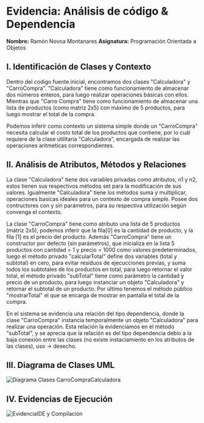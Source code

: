 # Evidencia: Análisis de código & Dependencia

**Nombre:** Ramón Novoa Montanares
**Asignatura:** Programación Orientada a Objetos

## I. Identificación de Clases y Contexto

Dentro del codigo fuente inicial, encontramos dos clases "Calculadora" y "CarroCompra".
"Calculadora" tiene como funcionamiento de almacenar dos números enteros, para luego realizar operaciones básicas con ellos. Mientras que "Carro Compra" tiene como funcionamiento de almacenar una lista de productos (como matriz 2x5) con máximo de 5 productos, para luego mostrar el total de la compra.

Podemos inferir como contexto un sistema simple donde un "CarroCompra" necesita calcular el costo total de los productos que contiene, por lo cuál requiere de la clase utilitaria "Calculadora", encargada de realizar las operaciones aritmeticas correspondientes.


## II. Análisis de Atributos, Métodos y Relaciones

La clase "Calculadora" tiene dos variables privadas como atributos, n1 y n2, estos tienen sus respectivos métodos set para la modificación de sus valores. Igualmente "Calculadora" tiene los métodos suma y multiplicar, operaciones basicas ideales para un contexto de compra simple. Posee dos contructores con y sin parámetros, para su respectiva utilización según convenga el contexto.

La clase "CarroCompra" tiene como atributo una lista de 5 productos (mátriz 2x5), podemos inferir que la fila[0] es la cantidad de producto, y la fila [1] es el precio del producto. Además "CarroCompra" tiene un constructor por defecto (sin parámetros), que inicializa en la lista 5 productos con cantidad = 1 y precio = 1000 como valores predeterminados, luego el método privado "calcularTotal" define dos variables (total y subtotal) en cero, para evitar residuos de ejecucciones previas, y suma todos los subtotales de los productos en total, para luego retornar el valor total, el método privado "subTotal" tiene como parámetro la cantidad y precio de un producto, para luego instanciar un objeto "Calculadora" y retornar el subtotal de un producto. Por último tenemos el método público "mostrarTotal" el que se encarga de mostrar en pantalla el total de la compra.

En el sistema se evidencia una relación del tipo dependencia, donde la clase "CarroCompra" instancia temporalmente un objeto "Calculadora" para realizar una operación. Esta relación la evidenciamos en el método "subTotal", y se aprecia que la relación es del tipo dependencia debio a la baja conexión entre las clases (no existe instaciamiento en los atributos de las clases), uso -> desecho.

## III. Diagrama de Clases UML

![Diagrama Clases CarroCompraCalculadora](img/Diagrama%Clases%CarroCompraCalculadora.jpg)

## IV. Evidencias de Ejecución

![EvidenciaIDE y Compilación](img/EvidenciaIDE%y%Compilación.png)
